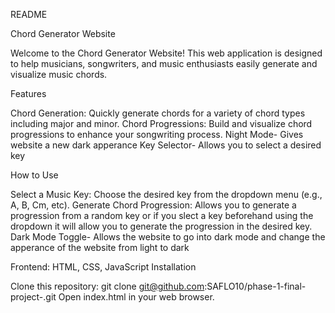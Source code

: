 README

Chord Generator Website

Welcome to the Chord Generator Website! This web application is designed to help musicians, songwriters, and music enthusiasts easily generate and visualize music chords.

Features

Chord Generation: Quickly generate chords for a variety of chord types including major and minor.
Chord Progressions: Build and visualize chord progressions to enhance your songwriting process.
Night Mode- Gives website a new dark apperance
Key Selector- Allows you to select a desired key 

How to Use

Select a Music Key: Choose the desired key from the dropdown menu (e.g., A, B, Cm, etc).
Generate Chord Progression: Allows you to generate a progression from a random key or if you slect a key beforehand using the dropdown it will allow you to generate the progression in the desired key. 
Dark Mode Toggle- Allows the website to go into dark mode and change the apperance of the website from light to dark

Frontend: HTML, CSS, JavaScript
Installation

Clone this repository: git clone git@github.com:SAFLO10/phase-1-final-project-.git
Open index.html in your web browser.

